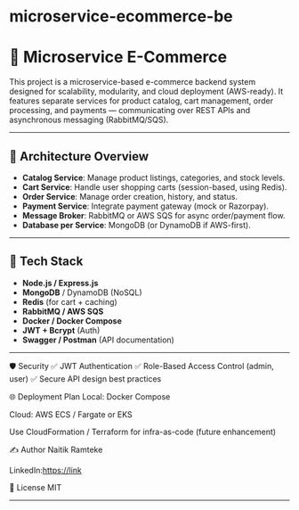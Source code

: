 # microservice-ecommerce-be

# 🛒 Microservice E-Commerce

This project is a microservice-based e-commerce backend system designed for scalability, modularity, and cloud deployment (AWS-ready). It features separate services for product catalog, cart management, order processing, and payments — communicating over REST APIs and asynchronous messaging (RabbitMQ/SQS).

---

## 📌 Architecture Overview

- **Catalog Service**: Manage product listings, categories, and stock levels.
- **Cart Service**: Handle user shopping carts (session-based, using Redis).
- **Order Service**: Manage order creation, history, and status.
- **Payment Service**: Integrate payment gateway (mock or Razorpay).
- **Message Broker**: RabbitMQ or AWS SQS for async order/payment flow.
- **Database per Service**: MongoDB (or DynamoDB if AWS-first).

---

## 🚀 Tech Stack

- **Node.js / Express.js**
- **MongoDB** / DynamoDB (NoSQL)
- **Redis** (for cart + caching)
- **RabbitMQ / AWS SQS**
- **Docker / Docker Compose**
- **JWT + Bcrypt** (Auth)
- **Swagger / Postman** (API documentation)

---

🛡 Security
✅ JWT Authentication
✅ Role-Based Access Control (admin, user)
✅ Secure API design best practices

🌐 Deployment Plan
Local: Docker Compose

Cloud: AWS ECS / Fargate or EKS

Use CloudFormation / Terraform for infra-as-code (future enhancement)

✍ Author
Naitik Ramteke

LinkedIn:[https://link](https://www.linkedin.com/in/naitik-ramteke)


📃 License
MIT

---
